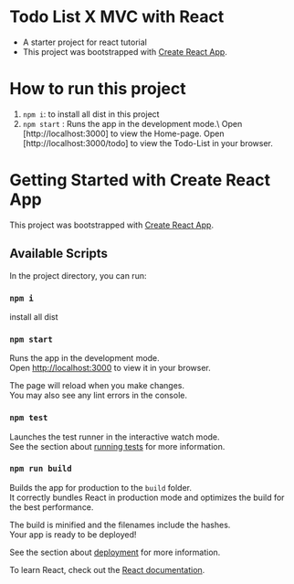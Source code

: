 

# Todo List X MVC with React

- A starter project for react tutorial
- This project was bootstrapped with [Create React App](https://github.com/facebook/create-react-app).

# How to run this project
1. `npm i`: to install all dist in this project
2. `npm start` : Runs the app in the development mode.\ 
    Open [http://localhost:3000] to view the Home-page.
    Open [http://localhost:3000/todo] to view the Todo-List in your browser.

# Getting Started with Create React App

This project was bootstrapped with [Create React App](https://github.com/facebook/create-react-app).

## Available Scripts

In the project directory, you can run:

### `npm i`
install all dist
### `npm start`

Runs the app in the development mode.\
Open [http://localhost:3000](http://localhost:3000) to view it in your browser.

The page will reload when you make changes.\
You may also see any lint errors in the console.

### `npm test`

Launches the test runner in the interactive watch mode.\
See the section about [running tests](https://facebook.github.io/create-react-app/docs/running-tests) for more information.

### `npm run build`

Builds the app for production to the `build` folder.\
It correctly bundles React in production mode and optimizes the build for the best performance.

The build is minified and the filenames include the hashes.\
Your app is ready to be deployed!

See the section about [deployment](https://facebook.github.io/create-react-app/docs/deployment) for more information.



To learn React, check out the [React documentation](https://reactjs.org/).
